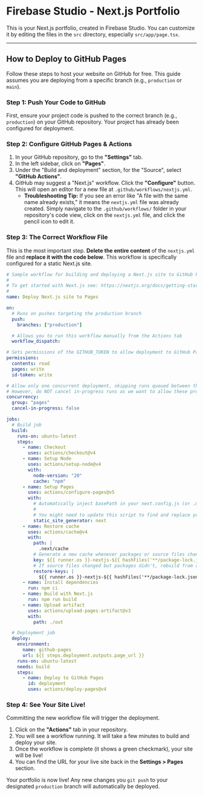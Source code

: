 # Firebase Studio - Next.js Portfolio

This is your Next.js portfolio, created in Firebase Studio. You can customize it by editing the files in the `src` directory, especially `src/app/page.tsx`.

---

## How to Deploy to GitHub Pages

Follow these steps to host your website on GitHub for free. This guide assumes you are deploying from a specific branch (e.g., `production` or `main`).

### Step 1: Push Your Code to GitHub

First, ensure your project code is pushed to the correct branch (e.g., `production`) on your GitHub repository. Your project has already been configured for deployment.

### Step 2: Configure GitHub Pages & Actions

1.  In your GitHub repository, go to the **"Settings"** tab.
2.  In the left sidebar, click on **"Pages"**.
3.  Under the "Build and deployment" section, for the "Source", select **"GitHub Actions"**.
4.  GitHub may suggest a "Next.js" workflow. Click the **"Configure"** button. This will open an editor for a new file at `.github/workflows/nextjs.yml`.
    *   **Troubleshooting Tip:** If you see an error like "A file with the same name already exists," it means the `nextjs.yml` file was already created. Simply navigate to the `.github/workflows/` folder in your repository's code view, click on the `nextjs.yml` file, and click the pencil icon to edit it.

### Step 3: The Correct Workflow File

This is the most important step. **Delete the entire content** of the `nextjs.yml` file and **replace it with the code below**. This workflow is specifically configured for a static Next.js site.

```yaml
# Sample workflow for building and deploying a Next.js site to GitHub Pages.
#
# To get started with Next.js see: https://nextjs.org/docs/getting-started
#
name: Deploy Next.js site to Pages

on:
  # Runs on pushes targeting the production branch
  push:
    branches: ["production"]

  # Allows you to run this workflow manually from the Actions tab
  workflow_dispatch:

# Sets permissions of the GITHUB_TOKEN to allow deployment to GitHub Pages
permissions:
  contents: read
  pages: write
  id-token: write

# Allow only one concurrent deployment, skipping runs queued between the run in-progress and latest queued.
# However, do NOT cancel in-progress runs as we want to allow these production deployments to complete.
concurrency:
  group: "pages"
  cancel-in-progress: false

jobs:
  # Build job
  build:
    runs-on: ubuntu-latest
    steps:
      - name: Checkout
        uses: actions/checkout@v4
      - name: Setup Node
        uses: actions/setup-node@v4
        with:
          node-version: "20"
          cache: "npm"
      - name: Setup Pages
        uses: actions/configure-pages@v5
        with:
          # Automatically inject basePath in your next.config.js (or .mjs) file.
          #
          # You might need to update this script to find and replace your base path in your next.config.js file.
          static_site_generator: next
      - name: Restore cache
        uses: actions/cache@v4
        with:
          path: |
            .next/cache
          # Generate a new cache whenever packages or source files change.
          key: ${{ runner.os }}-nextjs-${{ hashFiles('**/package-lock.json', '**/yarn.lock') }}-${{ hashFiles('**.[jt]s', '**.[jt]sx') }}
          # If source files changed but packages didn't, rebuild from a prior cache.
          restore-keys: |
            ${{ runner.os }}-nextjs-${{ hashFiles('**/package-lock.json', '**/yarn.lock') }}-
      - name: Install dependencies
        run: npm ci
      - name: Build with Next.js
        run: npm run build
      - name: Upload artifact
        uses: actions/upload-pages-artifact@v3
        with:
          path: ./out

  # Deployment job
  deploy:
    environment:
      name: github-pages
      url: ${{ steps.deployment.outputs.page_url }}
    runs-on: ubuntu-latest
    needs: build
    steps:
      - name: Deploy to GitHub Pages
        id: deployment
        uses: actions/deploy-pages@v4
```

### Step 4: See Your Site Live!

Committing the new workflow file will trigger the deployment.

1.  Click on the **"Actions"** tab in your repository.
2.  You will see a workflow running. It will take a few minutes to build and deploy your site.
3.  Once the workflow is complete (it shows a green checkmark), your site will be live!
4.  You can find the URL for your live site back in the **Settings > Pages** section.

Your portfolio is now live! Any new changes you `git push` to your designated `production` branch will automatically be deployed.
